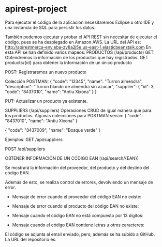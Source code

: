 # apirest-project
Para ejecutar el código de la aplicación necesitaremos Eclipse u otro IDE y una instancia de SQL para persistir los datos.

También podemos ejecutar y probar el API REST sin necesitar de ejecutar el código, pues se ha desplegado en Amazon AWS. La URL del API es:
http://apirestmerca-env.eba-zv8a2j5e.us-east-1.elasticbeanstalk.com
En esta API se han definido varios mapeos:
PRODUCTOS (/api/products)
GET: Obtendremos la información de los productos que hay registrados.
GET products/{id} para obtener la información de un único producto
 
POST: Registraremos un nuevo producto
 
Colección POSTMAN:
{
    "code": "12345",
    "name": "Turron almendra",
    "description": "Turron blando de almendra sin azucar",
    "supplier": {
        "id": 3,
        "code": "8437010",
        "name": "Antiu Xixona"
}
}

PUT: Actualizar un producto ya existente.
 
SUPPLIERS (/api/suppliers)
Operaciones CRUD de igual manera que para los productos. Algunas colecciones para POSTMAN serían:
{
    "code": "8437010",
    "name": "Antiu Xixona"
}

{
    "code": "8437009",
    "name": "Bosque verde"
}

Ejemplos:
GET /api/suppliers

POST /api/suppliers

OBTENER INFORMACIÓN DE UN CÓDIGO EAN (/api/search/{EAN})

Se mostrará la información del proveedor, del producto y del destino del código EAN.


Además de esto, se realiza control de errores, devolviendo un mensaje de error.
-	Mensaje de error cuando el proveedor del código EAN no existe:
 


-	Mensaje de error cuando el producto del código EAN no existe:
 
-	Mensaje cuando el código EAN no está compuesto por 13 dígitos:
 
-	Mensaje cuando el código EAN contiene letras u otros caracteres:

 
El código se adjunta al email enviado, pero, además se ha subido a GitHub. La URL del repositorio es:

